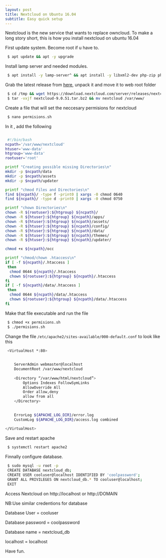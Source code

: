 ```yaml
---
layout: post
title: Nextcloud on Ubuntu 16.04
subtitle: Easy quick setup
---
```


Nextcloud is the new service that wants to replace owncloud. To make a long story short, this is how you install nextcloud on ubuntu 16.04

First update system. Become root if u have to.

```bash
 $ apt update && apt -y upgrade
```

Install lamp server and needed modules.

```bash
 $ apt install -y lamp-server^ && apt install -y libxml2-dev php-zip php-dom php-xmlwriter php-xmlreader php-gd php-curl php-mbstring && sudo a2enmod rewrite
```

Grab the latest release from <a href="https://nextcloud.com/install/#instructions-server">here</a>, unpack it and move it to web root folder

```bash
 $ cd /tmp && wget https://download.nextcloud.com/server/releases/nextcloud-9.0.51.tar.bz2
 $ tar -vxjf nextcloud-9.0.51.tar.bz2 && mv nextcloud /var/www/
```

Create a file that will set the neccesary permisions for nextcloud

```bash
 $ nano permisions.sh
```
In it , add the following 

```bash

 #!/bin/bash
ncpath='/var/www/nextcloud'
htuser='www-data'
htgroup='www-data'
rootuser='root'

printf "Creating possible missing Directories\n"
mkdir -p $ncpath/data
mkdir -p $ncpath/assets
mkdir -p $ncpath/updater

printf "chmod Files and Directories\n"
find ${ncpath}/ -type f -print0 | xargs -0 chmod 0640
find ${ncpath}/ -type d -print0 | xargs -0 chmod 0750

printf "chown Directories\n"
chown -R ${rootuser}:${htgroup} ${ncpath}/
chown -R ${htuser}:${htgroup} ${ncpath}/apps/
chown -R ${htuser}:${htgroup} ${ncpath}/assets/
chown -R ${htuser}:${htgroup} ${ncpath}/config/
chown -R ${htuser}:${htgroup} ${ncpath}/data/
chown -R ${htuser}:${htgroup} ${ncpath}/themes/
chown -R ${htuser}:${htgroup} ${ncpath}/updater/

chmod +x ${ncpath}/occ

printf "chmod/chown .htaccess\n"
if [ -f ${ncpath}/.htaccess ]
 then
  chmod 0644 ${ncpath}/.htaccess
  chown ${rootuser}:${htgroup} ${ncpath}/.htaccess
fi
if [ -f ${ncpath}/data/.htaccess ]
 then
  chmod 0644 ${ncpath}/data/.htaccess
  chown ${rootuser}:${htgroup} ${ncpath}/data/.htaccess
fi

```

Make that file executable and run the file

```bash
 $ chmod +x permisions.sh
 $ ./permisions.sh
```
Change the file ```/etc/apache2/sites-available/000-default.conf``` to look like this

```bash
 <VirtualHost *:80>
 
 
    ServerAdmin webmaster@localhost
    DocumentRoot /var/www/nextcloud
 
    <Directory “/var/www/html/nextcloud”>
        Options Indexes FollowSymLinks
        AllowOverride All
        Order allow,deny
        allow from all
    </Directory>
 
 
    ErrorLog ${APACHE_LOG_DIR}/error.log
    CustomLog ${APACHE_LOG_DIR}/access.log combined
 
</VirtualHost>
```

Save and restart apache

```bash
 $ systemctl restart apache2
```

Finnally configure database.


```bash
 $ sudo mysql -u root -p
 CREATE DATABASE nextcloud_db;
 CREATE USER cooluser@localhost IDENTIFIED BY 'coolpassword';
 GRANT ALL PRIVILEGES ON nextcloud_db.* TO cooluser@localhost;
 EXIT
```

Access Nextcloud on http://localhost or http://DOMAIN

NB:Use similar credentions for database

 Database User = cooluser

 Database password = coolpassword

 Database name = nextcloud_db

 localhost = localhost


Have fun.






